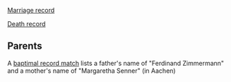 
[Marriage record](../sources/Berlin,%20Germany,%20Marriages,%201874-1936/1878%20Ernst%20August%20Zimmermann.md)

[Death record](../sources/Berlin,%20Germany,%20Deaths,%201874-1955/1905%20Ernst%20August%20Zimmermann.md)

## Parents

A [baptimal record match](../sources/Germany%20Births%20and%20Baptisms,%201558-1898/1841%20Ernst%20August%20Zimmermann.md) lists a father's name of "Ferdinand Zimmermann" and a mother's name of "Margaretha Senner" (in Aachen)
